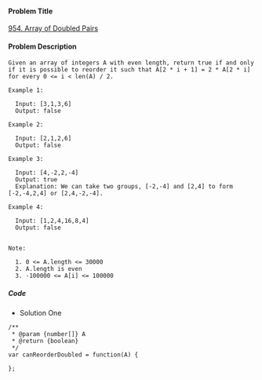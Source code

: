 #### Problem Title
[954. Array of Doubled Pairs](https://leetcode.com/problems/array-of-doubled-pairs/)
#### Problem Description
```
Given an array of integers A with even length, return true if and only if it is possible to reorder it such that A[2 * i + 1] = 2 * A[2 * i] for every 0 <= i < len(A) / 2.

Example 1:

  Input: [3,1,3,6]
  Output: false

Example 2:

  Input: [2,1,2,6]
  Output: false

Example 3:

  Input: [4,-2,2,-4]
  Output: true
  Explanation: We can take two groups, [-2,-4] and [2,4] to form [-2,-4,2,4] or [2,4,-2,-4].

Example 4:

  Input: [1,2,4,16,8,4]
  Output: false
 

Note:

  1. 0 <= A.length <= 30000
  2. A.length is even
  3. -100000 <= A[i] <= 100000
```

##### Code

- Solution One
```
/**
 * @param {number[]} A
 * @return {boolean}
 */
var canReorderDoubled = function(A) {
    
};
```
